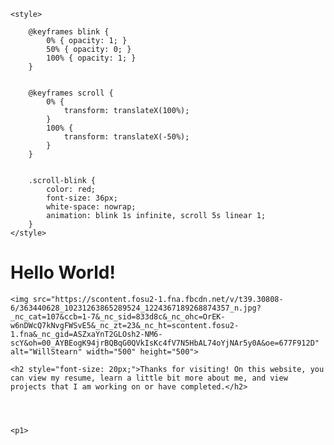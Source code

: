 <html lang="en">
<head>
    <meta charset="UTF-8">
    <meta name="viewport" content="width=device-width, initial-scale=1.0">
    <title>Text Color and Animation</title>    
    
    <style>
       
        @keyframes blink {
            0% { opacity: 1; }
            50% { opacity: 0; }
            100% { opacity: 1; }
        }

       
        @keyframes scroll {
            0% {
                transform: translateX(100%);
            }
            100% {
                transform: translateX(-50%);
            }
        }

     
        .scroll-blink {
            color: red;
            font-size: 36px;
            white-space: nowrap; 
            animation: blink 1s infinite, scroll 5s linear 1;
        }
    </style>
</head>
<body>
    <h1 class="scroll-blink">Hello World!</h1>

    <img src="https://scontent.fosu2-1.fna.fbcdn.net/v/t39.30808-6/363440628_10231263865289524_1224367189268874357_n.jpg?_nc_cat=107&ccb=1-7&_nc_sid=833d8c&_nc_ohc=OrEK-w6nDWcQ7kNvgFWSvE5&_nc_zt=23&_nc_ht=scontent.fosu2-1.fna&_nc_gid=ASZxaYnT2GLOsh2-NM6-scY&oh=00_AYBEogK94jrBQBqG0QVkIsKc4fV7N5HbAL74oYjNAr5y0A&oe=677F912D" alt="WillStearn" width="500" height="500">

    <h2 style="font-size: 20px;">Thanks for visiting! On this website, you can view my resume, learn a little bit more about me, and view projects that I am working on or have completed.</h2>




    <p1> 


</body>

</html>
